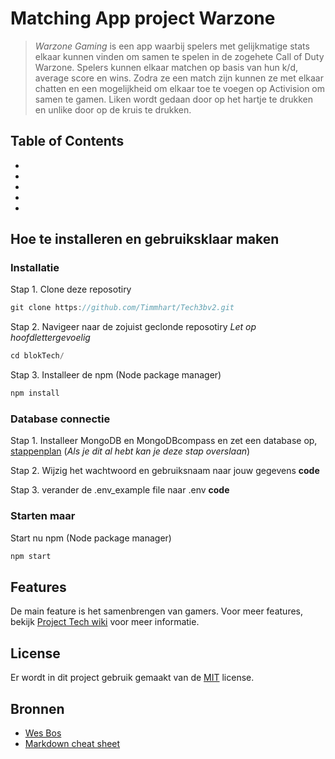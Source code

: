 # Matching App project Warzone

> *Warzone Gaming* is een app waarbij spelers met gelijkmatige stats elkaar kunnen vinden om samen te spelen in de 
> zogehete Call of Duty Warzone. Spelers kunnen elkaar matchen op basis van hun k/d, average score en wins. Zodra ze
> een match zijn kunnen ze met elkaar chatten en een mogelijkheid om elkaar toe te voegen op Activision om samen te 
> gamen. Liken wordt gedaan door op het hartje te drukken en unlike door op de kruis te drukken.

## Table of Contents

*
*
*
*
*

## Hoe te installeren en gebruiksklaar maken

### Installatie

Stap 1. Clone deze reposotiry
```js
git clone https://github.com/Timmhart/Tech3bv2.git
```
Stap 2. Navigeer naar de zojuist geclonde reposotiry *Let op hoofdlettergevoelig*
```js
cd blokTech/
```
Stap 3. Installeer de npm (Node package manager)
```js
npm install
```

### Database connectie
Stap 1. Installeer MongoDB en MongoDBcompass en zet een database op, [stappenplan](https://docs.atlas.mongodb.com/getting-started/) (*Als je dit al hebt kan je deze stap overslaan*)

Stap 2.
Wijzig het wachtwoord en gebruiksnaam naar jouw gegevens
**code**
  
Stap 3.
verander de .env_example file naar .env
**code**

### Starten maar

Start nu npm (Node package manager)
```js
npm start
```

## Features

De main feature is het samenbrengen van gamers. Voor meer features, bekijk [Project Tech wiki](https://github.com/Timmhart/Tech3bv2/wiki/ProjectTech) voor meer informatie.

## License

Er wordt in dit project gebruik gemaakt van de [MIT](https://github.com/Timmhart/Tech3bv2/blob/main/LICENSE) license.

## Bronnen

* [Wes Bos](https://www.youtube.com/watch?v=Je5w18nn-e8&list=PLu8EoSxDXHP7v7K5nZSMo9XWidbJ_Bns3)
* [Markdown cheat sheet](https://github.com/adam-p/markdown-here/wiki/Markdown-Cheatsheet)


 